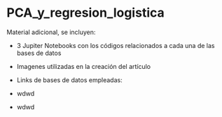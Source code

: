 # PCA_y_regresion_logistica
Material adicional, se incluyen:
- 3 Jupiter Notebooks con los códigos relacionados a cada una de las bases de datos
- Imagenes utilizadas en la creación del artículo
- Links de bases de datos empleadas:

- wdwd
- wdwd
